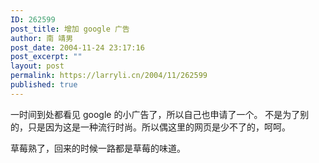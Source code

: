 ```yaml
---
ID: 262599
post_title: 增加 google 广告
author: 南 靖男
post_date: 2004-11-24 23:17:16
post_excerpt: ""
layout: post
permalink: https://larryli.cn/2004/11/262599
published: true
---
```

一时间到处都看见 google 的小广告了，所以自己也申请了一个。
不是为了别的，只是因为这是一种流行时尚。所以偶这里的网页是少不了的，呵呵。

草莓熟了，回来的时候一路都是草莓的味道。